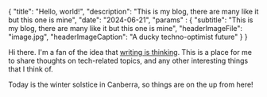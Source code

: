 {
    "title": "Hello, world!",
    "description": "This is my blog, there are many like it but this one is mine",
    "date": "2024-06-21",
    "params" : {
        "subtitle": "This is my blog, there are many like it but this one is mine",
        "headerImageFile": "image.jpg",
        "headerImageCaption": "A ducky techno-optimist future"
    }
}

Hi there. I'm a fan of the idea that [writing is thinking](https://boz.com/articles/writing-thinking). This is a place for me to share thoughts on tech-related topics, and any other interesting things that I think of. 

Today is the winter solstice in Canberra, so things are on the up from here! 